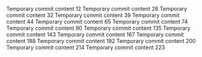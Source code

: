 Temporary commit content 12
Temporary commit content 28
Temporary commit content 32
Temporary commit content 39
Temporary commit content 44
Temporary commit content 65
Temporary commit content 74
Temporary commit content 90
Temporary commit content 135
Temporary commit content 143
Temporary commit content 167
Temporary commit content 188
Temporary commit content 192
Temporary commit content 200
Temporary commit content 214
Temporary commit content 223
